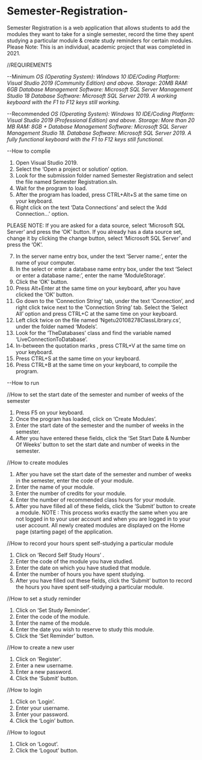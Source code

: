 # Semester-Registration-
Semester Registration is a web application that allows students to add the modules they want to take for a single semester, record the time they spent studying a particular module &amp; create study reminders for certain modules. Please Note: This is an individual, academic project that was completed in 2021.  

//REQUIREMENTS

--Minimum
*OS (Operating System): Windows 10
IDE/Coding Platform: Visual Studio 2019 (Community Edition) and above.
Storage: 20MB
RAM: 6GB
Database Management Software: Microsoft SQL Server Management Studio 18
Database Software: Microsoft SQL Server 2019.
A working keyboard with the F1 to F12 keys still working.*

--Recommended
*OS (Operating System): Windows 10
IDE/Coding Platform: Visual Studio 2019 (Professional Edition) and above.
Storage: More than 20 MB
RAM: 8GB +
Database Management Software: Microsoft SQL Server Management Studio 18.
Database Software: Microsoft SQL Server 2019.
A fully functional keyboard with the F1 to F12 keys still functional.*

--How to complie 

1. Open Visual Studio 2019.
2. Select the ‘Open a project or solution’ option.
3. Look for the submission folder named Semester Registration and select the file named Semester Registration.sln.
4. Wait for the program to load.
5. After the program has loaded, press CTRL+Alt+S at the same time on your keyboard.
6. Right click on the text ‘Data Connections’ and select the ’Add Connection…’ option.

PLEASE NOTE: If you are asked for a data source, select ‘Microsoft SQL Server’ and press the ‘OK’ button. If you already
has a data source set, change it by clicking the change button, select ‘Microsoft SQL Server’ and press the ‘OK’.

7. In the server name entry box, under the text ‘Server name:’, enter the name of your computer.
8. In the select or enter a database name entry box, under the text ‘Select or enter a database name:’, enter the name
‘ModuleStorage’.
9. Click the ‘OK’ button.
10. Press Alt+Enter at the same time on your keyboard, after you have clicked the ‘OK’ button.
11. Go down to the ‘Connection String‘ tab, under the text ‘Connection’, and right click twice next to the ‘Connection String’ tab. Select
the ‘Select All’ option and press CTRL+C at the same time on your keyboard.
12. Left click twice on the file named ‘Ngetu20108278ClassLibrary.cs’, under the folder named ‘Models’.
13. Look for the ‘TheDatabases’ class and find the variable named ‘LiveConnectionToDatabase’.
14. In-between the quotation marks , press CTRL+V at the same time on your keyboard.
15. Press CTRL+S at the same time on your keyboard.
16. Press CTRL+B at the same time on your keyboard, to compile the program.

--How to run

//How to set the start date of the semester and number of weeks of the semester
1. Press F5 on your keyboard.
2. Once the program has loaded, click on ‘Create Modules’.
3. Enter the start date of the semester and the number of weeks in the semester.
4. After you have entered these fields, click the ‘Set Start Date & Number Of Weeks’ button to set the start date and number of
weeks in the semester.

//How to create modules
1. After you have set the start date of the semester and number of weeks in the semester, enter the code of your module.
2. Enter the name of your module.
3. Enter the number of credits for your module.
4. Enter the number of recommended class hours for your module.
5. After you have filled all of these fields, click the ‘Submit’ button to create a module.
NOTE : This process works exactly the same when you are not logged in to your user account and when you are logged in
to your user account. All newly created modules are displayed on the Home page (starting page) of the application.

//How to record your hours spent self-studying a particular module
1. Click on ‘Record Self Study Hours’ .
2. Enter the code of the module you have studied.
3. Enter the date on which you have studied that module.
4. Enter the number of hours you have spent studying.
5. After you have filled out these fields, click the ‘Submit’ button to record the hours you have spent self-studying a particular module.

//How to set a study reminder
1. Click on ‘Set Study Reminder’.
2. Enter the code of the module.
3. Enter the name of the module.
4. Enter the date you wish to reserve to study this module.
5. Click the ‘Set Reminder’ button.

//How to create a new user
1. Click on ‘Register’.
2. Enter a new username.
3. Enter a new password.
4. Click the ‘Submit’ button.

//How to login
1. Click on ‘Login’.
2. Enter your username.
3. Enter your password.
4. Click the ‘Login’ button.

//How to logout
1. Click on ‘Logout’.
2. Click the ‘Logout’ button.
